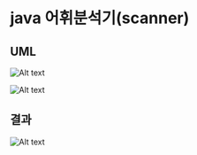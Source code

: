 # java 어휘분석기(scanner)   

## UML   
![Alt text](https://user-images.githubusercontent.com/94896373/199624299-5d62aaad-0553-4717-a5af-5f7e6664cc58.PNG)

![Alt text](https://user-images.githubusercontent.com/94896373/199624304-58124d81-da5b-4c11-9786-8ce459493b1f.PNG)

## 결과   
![Alt text](https://user-images.githubusercontent.com/94896373/199624309-651c4844-4d1b-486c-85fb-43227695f787.PNG)